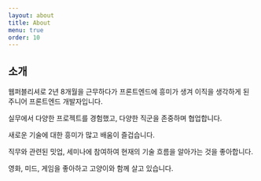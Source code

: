 ```yaml
---
layout: about
title: About
menu: true
order: 10
---
```


## 소개

웹퍼블리셔로 2년 8개월을 근무하다가 프론트엔드에 흥미가 생겨 이직을 생각하게 된 주니어 프론트엔드 개발자입니다.

실무에서 다양한 프로젝트를 경험했고, 다양한 직군을 존중하며 협업합니다.

새로운 기술에 대한 흥미가 많고 배움이 즐겁습니다.

직무와 관련된 밋업, 세미나에 참여하여 현재의 기술 흐름을 알아가는 것을 좋아합니다.

영화, 미드, 게임을 좋아하고 고양이와 함께 살고 있습니다.
